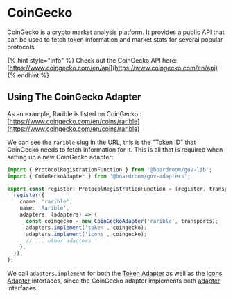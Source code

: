# CoinGecko

CoinGecko is a crypto market analysis platform. It provides a public API that can be used to fetch token information and market stats for several popular protocols.

{% hint style="info" %}
Check out the CoinGecko API here: [https://www.coingecko.com/en/api](https://www.coingecko.com/en/api)
{% endhint %}

## Using The CoinGecko Adapter

As an example, Rarible is listed on CoinGecko : [https://www.coingecko.com/en/coins/rarible](https://www.coingecko.com/en/coins/rarible)

We can see the `rarible` slug in the URL, this is the "Token ID" that CoinGecko needs to fetch information for it. This is all that is required when setting up a new CoinGecko adapter:

```typescript
import { ProtocolRegistrationFunction } from '@boardroom/gov-lib';
import { CoinGeckoAdapter } from '@boardroom/gov-adapters';

export const register: ProtocolRegistrationFunction = (register, transports) => {
  register({
    cname: 'rarible',
    name: 'Rarible',
    adapters: (adapters) => {
      const coingecko = new CoinGeckoAdapter('rarible', transports);
      adapters.implement('token', coingecko);
      adapters.implement('icons', coingecko);
      // ... other adapters 
    },
  });
};
```

We call `adapters.implement` for both the [Token Adapter](../adapters/token-adapter.md) as well as the [Icons Adapter](../adapters/icon-adapter.md) interfaces, since the CoinGecko adapter implements both [adapter](../adapters/) interfaces.

